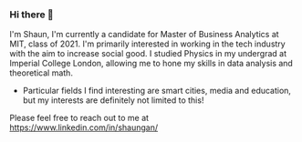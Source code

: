 ### Hi there 👋

I'm Shaun, I'm currently a candidate for Master of Business Analytics at MIT, class of 2021. I'm primarily interested in working in the tech industry with the aim to increase social good. I studied Physics in my undergrad at Imperial College London, allowing me to hone my skills in data analysis and theoretical math.

- Particular fields I find interesting are smart cities, media and education, but my interests are definitely not limited to this! 

Please feel free to reach out to me at https://www.linkedin.com/in/shaungan/
<!--
**shaunfg/shaunfg** is a ✨ _special_ ✨ repository because its `README.md` (this file) appears on your GitHub profile.

Here are some ideas to get you started:

- 🔭 I’m currently working on ...
- 🌱 I’m currently learning ...
- 👯 I’m looking to collaborate on ...
- 🤔 I’m looking for help with ...
- 💬 Ask me about ...
- 📫 How to reach me: ...
- 😄 Pronouns: ...
- ⚡ Fun fact: ...
-->

